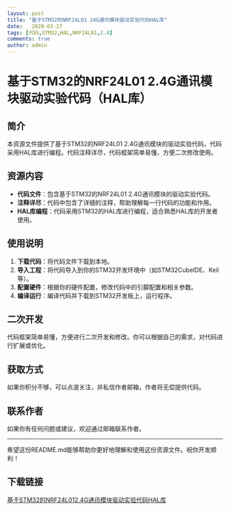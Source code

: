 ```yaml
---
layout: post
title: "基于STM32的NRF24L01 24G通讯模块驱动实验代码HAL库"
date:   2020-02-27
tags: [代码,STM32,HAL,NRF24L01,2.4]
comments: true
author: admin
---
```

# 基于STM32的NRF24L01 2.4G通讯模块驱动实验代码（HAL库）

## 简介

本资源文件提供了基于STM32的NRF24L01 2.4G通讯模块的驱动实验代码，代码采用HAL库进行编程。代码注释详尽，代码框架简单易懂，方便二次修改使用。

## 资源内容

- **代码文件**：包含基于STM32的NRF24L01 2.4G通讯模块的驱动实验代码。
- **注释详尽**：代码中包含了详细的注释，帮助理解每一行代码的功能和作用。
- **HAL库编程**：代码采用STM32的HAL库进行编程，适合熟悉HAL库的开发者使用。

## 使用说明

1. **下载代码**：将代码文件下载到本地。
2. **导入工程**：将代码导入到你的STM32开发环境中（如STM32CubeIDE、Keil等）。
3. **配置硬件**：根据你的硬件配置，修改代码中的引脚配置和相关参数。
4. **编译运行**：编译代码并下载到STM32开发板上，运行程序。

## 二次开发

代码框架简单易懂，方便进行二次开发和修改。你可以根据自己的需求，对代码进行扩展或优化。

## 获取方式

如果你积分不够，可以点波关注，并私信作者邮箱，作者将无偿提供代码。

## 联系作者

如果你有任何问题或建议，欢迎通过邮箱联系作者。

---

希望这份README.md能够帮助你更好地理解和使用这份资源文件。祝你开发顺利！

## 下载链接

[基于STM32的NRF24L012.4G通讯模块驱动实验代码HAL库](https://pan.quark.cn/s/0563b3c5b2ff)